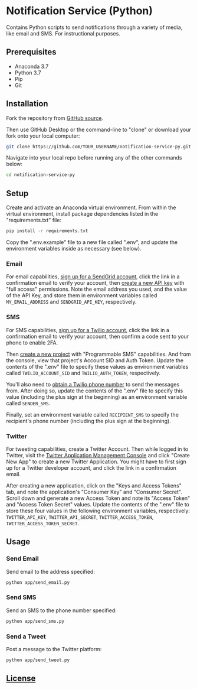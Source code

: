 # Notification Service (Python)

Contains Python scripts to send notifications through a variety of media, like email and SMS. For instructional purposes.

## Prerequisites

  + Anaconda 3.7
  + Python 3.7
  + Pip
  + Git

## Installation

Fork the repository from [GitHub source](https://github.com/prof-rossetti/notification-service-py).

Then use GitHub Desktop or the command-line to "clone" or download your fork onto your local computer:

```sh
git clone https://github.com/YOUR_USERNAME/notification-service-py.git # this is the HTTP address, but you could alternatively use the SSH address
```

Navigate into your local repo before running any of the other commands below:

```sh
cd notification-service-py
```

## Setup

Create and activate an Anaconda virtual environment. From within the virtual environment, install package dependencies listed in the "requirements.txt" file:

```sh
pip install -r requirements.txt
```

Copy the ".env.example" file to a new file called ".env", and update the environment variables inside as necessary (see below).

### Email

For email capabilities, [sign up for a SendGrid account](https://signup.sendgrid.com/), click the link in a confirmation email to verify your account, then [create a new API key](https://app.sendgrid.com/settings/api_keys) with "full access" permissions. Note the email address you used, and the value of the API Key, and store them in environment variables called `MY_EMAIL_ADDRESS` and `SENDGRID_API_KEY`, respectively.


### SMS

For SMS capabilities, [sign up for a Twilio account](https://www.twilio.com/try-twilio), click the link in a confirmation email to verify your account, then confirm a code sent to your phone to enable 2FA.

Then [create a new project](https://www.twilio.com/console/projects/create) with "Programmable SMS" capabilities. And from the console, view that project's Account SID and Auth Token. Update the contents of the ".env" file to specify these values as environment variables called `TWILIO_ACCOUNT_SID` and `TWILIO_AUTH_TOKEN`, respectively.

You'll also need to [obtain a Twilio phone number](https://www.twilio.com/console/sms/getting-started/build) to send the messages from. After doing so, update the contents of the ".env" file to specify this value (including the plus sign at the beginning) as an environment variable called `SENDER_SMS`.

Finally, set an environment variable called `RECIPIENT_SMS` to specify the recipient's phone number (including the plus sign at the beginning).

### Twitter

For tweeting capabilities, create a Twitter Account. Then while logged in to Twitter, visit the [Twitter Application Management Console](https://developer.twitter.com/en/apps) and click "Create New App" to create a new Twitter Application. You might have to first sign up for a Twitter developer account, and click the link in a confirmation email.

After creating a new application, click on the "Keys and Access Tokens" tab, and note the application's "Consumer Key" and "Consumer Secret". Scroll down and generate a new Access Token and note its "Access Token" and "Access Token Secret" values. Update the contents of the ".env" file to store these four values in the following environment variables, respectively: `TWITTER_API_KEY`, `TWITTER_API_SECRET`,  `TWITTER_ACCESS_TOKEN`, `TWITTER_ACCESS_TOKEN_SECRET`.

## Usage

### Send Email

Send email to the address specified:

```sh
python app/send_email.py
```

### Send SMS

Send an SMS to the phone number specified:

```sh
python app/send_sms.py
```

### Send a Tweet

Post a message to the Twitter platform:

```sh
python app/send_tweet.py
```

## [License](/LICENSE.md)
